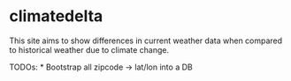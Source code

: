 # climatedelta
This site aims to show differences in current weather data when compared to historical weather due to climate change. 


TODOs:
    * Bootstrap all zipcode -> lat/lon into a DB
